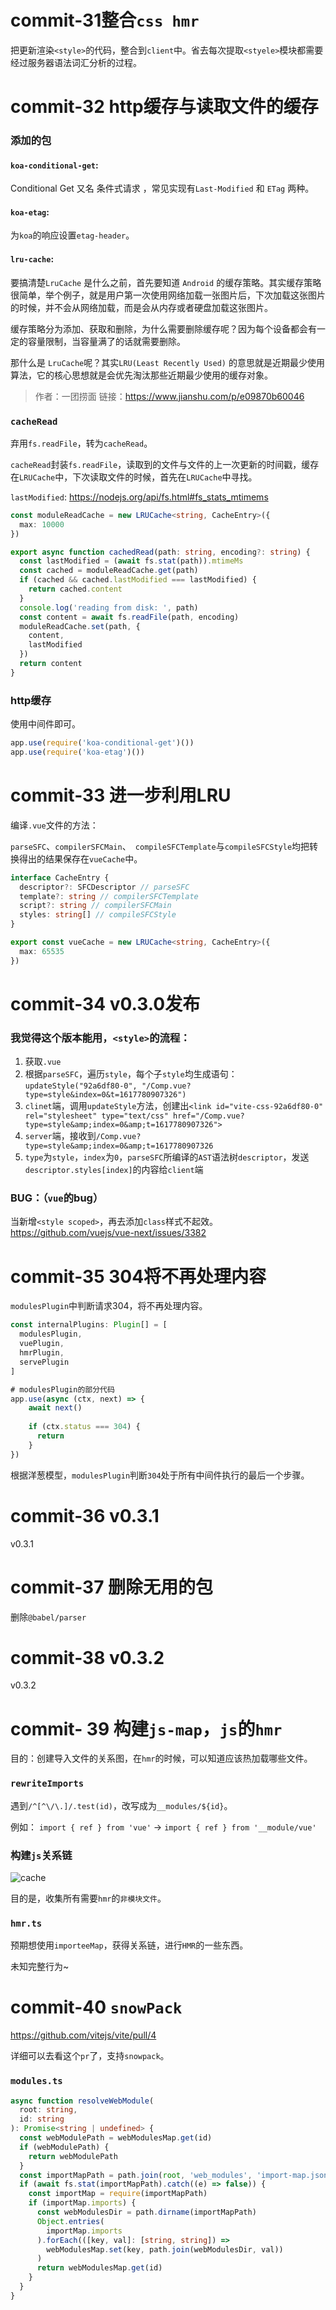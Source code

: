 # commit-31整合```css hmr```

把更新渲染```<style>```的代码，整合到```client```中。省去每次提取```<styele>```模块都需要经过服务器语法词汇分析的过程。

# commit-32 http缓存与读取文件的缓存

### 添加的包

#### ```koa-conditional-get```:

Conditional Get 又名 条件式请求 ，常见实现有```Last-Modified``` 和 ```ETag``` 两种。

#### ```koa-etag```:

为```koa```的响应设置```etag-header```。

#### ```lru-cache```:

要搞清楚```LruCache``` 是什么之前，首先要知道 ```Android``` 的缓存策略。其实缓存策略很简单，举个例子，就是用户第一次使用网络加载一张图片后，下次加载这张图片的时候，并不会从网络加载，而是会从内存或者硬盘加载这张图片。

缓存策略分为添加、获取和删除，为什么需要删除缓存呢？因为每个设备都会有一定的容量限制，当容量满了的话就需要删除。

那什么是 ```LruCache```呢？其实```LRU(Least Recently Used)``` 的意思就是近期最少使用算法，它的核心思想就是会优先淘汰那些近期最少使用的缓存对象。

> 作者：一团捞面
> 链接：https://www.jianshu.com/p/e09870b60046



### ```cacheRead```

弃用```fs.readFile```，转为```cacheRead```。

```cacheRead```封装```fs.readFile```，读取到的文件与文件的上一次更新的时间戳，缓存在```LRUCache```中，下次读取文件的时候，首先在```LRUCache```中寻找。

```lastModified```: https://nodejs.org/api/fs.html#fs_stats_mtimems

```typescript
const moduleReadCache = new LRUCache<string, CacheEntry>({
  max: 10000
})

export async function cachedRead(path: string, encoding?: string) {
  const lastModified = (await fs.stat(path)).mtimeMs
  const cached = moduleReadCache.get(path)
  if (cached && cached.lastModified === lastModified) {
    return cached.content
  }
  console.log('reading from disk: ', path)
  const content = await fs.readFile(path, encoding)
  moduleReadCache.set(path, {
    content,
    lastModified
  })
  return content
}
```

### http缓存

使用中间件即可。

```typescript
app.use(require('koa-conditional-get')())
app.use(require('koa-etag')())
```

# commit-33 进一步利用LRU

编译```.vue```文件的方法：

```parseSFC```、```compilerSFCMain```、``` compileSFCTemplate```与```compileSFCStyle```均把转换得出的结果保存在```vueCache```中。

```typescript
interface CacheEntry {
  descriptor?: SFCDescriptor // parseSFC
  template?: string // compilerSFCTemplate
  script?: string // compilerSFCMain
  styles: string[] // compileSFCStyle
}

export const vueCache = new LRUCache<string, CacheEntry>({
  max: 65535
})
```

# commit-34 v0.3.0发布

### 我觉得这个版本能用，```<style>```的流程：

1. 获取```.vue```
2. 根据```parseSFC```，遍历```style```，每个子```style```均生成语句：```updateStyle("92a6df80-0", "/Comp.vue?type=style&index=0&t=1617780907326")```
3. ```clinet```端，调用```updateStyle```方法，创建出```<link id="vite-css-92a6df80-0" rel="stylesheet" type="text/css" href="/Comp.vue?type=style&amp;index=0&amp;t=1617780907326">```
4. ```server```端，接收到```/Comp.vue?type=style&amp;index=0&amp;t=1617780907326```
5. ```type```为```style```，```index```为```0```，```parseSFC```所编译的```AST```语法树```descriptor```，发送```descriptor.styles[index]```的内容给```client```端

### BUG：（```vue```的bug）

当新增```<style scoped>```，再去添加```class```样式不起效。
https://github.com/vuejs/vue-next/issues/3382

# commit-35 304将不再处理内容

```modulesPlugin```中判断请求304，将不再处理内容。

```typescript
const internalPlugins: Plugin[] = [
  modulesPlugin,
  vuePlugin,
  hmrPlugin,
  servePlugin
]

# modulesPlugin的部分代码
app.use(async (ctx, next) => {
    await next()
    
    if (ctx.status === 304) {
      return
    }
})
```

根据洋葱模型，```modulesPlugin```判断```304```处于所有中间件执行的最后一个步骤。

# commit-36 v0.3.1

v0.3.1

# commit-37 删除无用的包

删除```@babel/parser```

# commit-38 v0.3.2

v0.3.2

# commit- 39 构建```js-map```，```js```的```hmr```

目的：创建导入文件的关系图，在```hmr```的时候，可以知道应该热加载哪些文件。

### ```rewriteImports```

遇到```/^[^\/\.]/.test(id)```，改写成为```__modules/${id}```。

例如：
```import { ref } from 'vue'``` -> ```import { ref } from '__module/vue'```

### 构建```js```关系链

![cache](./A@B5FF6KI9XL_FKRY$U80CR.png)

目的是，收集所有需要```hmr```的```非模块文件```。

### ```hmr.ts```

预期想使用```importeeMap```，获得关系链，进行```HMR```的一些东西。

未知完整行为~

# commit-40 ```snowPack```

https://github.com/vitejs/vite/pull/4

详细可以去看这个```pr```了，支持```snowpack```。

### ```modules.ts```

```typescript
async function resolveWebModule(
  root: string,
  id: string
): Promise<string | undefined> {
  const webModulePath = webModulesMap.get(id)
  if (webModulePath) {
    return webModulePath
  }
  const importMapPath = path.join(root, 'web_modules', 'import-map.json')
  if (await fs.stat(importMapPath).catch((e) => false)) {
    const importMap = require(importMapPath)
    if (importMap.imports) {
      const webModulesDir = path.dirname(importMapPath)
      Object.entries(
        importMap.imports
      ).forEach(([key, val]: [string, string]) =>
        webModulesMap.set(key, path.join(webModulesDir, val))
      )
      return webModulesMap.get(id)
    }
  }
}
```
